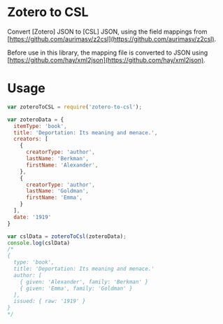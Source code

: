 # Zotero to CSL
Convert [Zotero] JSON to [CSL] JSON, using the field mappings from
[https://github.com/aurimasv/z2csl](https://github.com/aurimasv/z2csl).

Before use in this library, the mapping file is converted to JSON using
[https://github.com/hay/xml2json](https://github.com/hay/xml2json).

# Usage

```js
var zoteroToCSL = require('zotero-to-csl');

var zoteroData = {
  itemType: 'book',
  title: 'Deportation: Its meaning and menace.',
  creators: [
    {
      creatorType: 'author', 
      lastName: 'Berkman',
      firstName: 'Alexander',
    },
    {
      creatorType: 'author', 
      lastName: 'Goldman',
      firstName: 'Emma',
    }
  ],
  date: '1919'
}

var cslData = zoteroToCsl(zoteroData);
console.log(cslData)
/*
{
  type: 'book',
  title: 'Deportation: Its meaning and menace.'
  author: [
    { given: 'Alexander', family: 'Berkman' }
    { given: 'Emma', family: 'Goldman' }
  ],
  issued: { raw: '1919' }
}
*/
```
